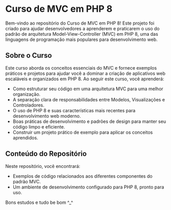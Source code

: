 # Curso de MVC em PHP 8

Bem-vindo ao repositório do Curso de MVC em PHP 8! Este projeto foi criado para ajudar desenvolvedores a aprenderem e praticarem o uso do padrão de arquitetura Model-View-Controller (MVC) em PHP 8, uma das linguagens de programação mais populares para desenvolvimento web.

## Sobre o Curso

Este curso aborda os conceitos essenciais do MVC e fornece exemplos práticos e projetos para ajudar você a dominar a criação de aplicativos web escaláveis e organizados em PHP 8. Ao seguir este curso, você aprenderá:

- Como estruturar seu código em uma arquitetura MVC para uma melhor organização.
- A separação clara de responsabilidades entre Modelos, Visualizações e Controladores.
- O uso de PHP 8 e suas características mais recentes para desenvolvimento web moderno.
- Boas práticas de desenvolvimento e padrões de design para manter seu código limpo e eficiente.
- Construir um projeto prático de exemplo para aplicar os conceitos aprendidos.

## Conteúdo do Repositório

Neste repositório, você encontrará:

- Exemplos de código relacionados aos diferentes componentes do padrão MVC.
- Um ambiente de desenvolvimento configurado para PHP 8, pronto para uso.

Bons estudos e tudo be bom ^_^
